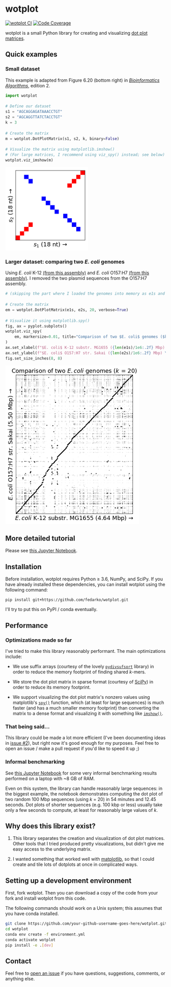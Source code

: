 # wotplot

<a href="https://github.com/fedarko/wotplot/actions/workflows/main.yml"><img src="https://github.com/fedarko/wotplot/actions/workflows/main.yml/badge.svg" alt="wotplot CI" /></a>
<a href="https://codecov.io/gh/fedarko/wotplot"><img src="https://codecov.io/gh/fedarko/wotplot/branch/main/graph/badge.svg" alt="Code Coverage" /></a>

wotplot is a small Python library for creating and visualizing
[dot plot matrices](https://en.wikipedia.org/wiki/Dot_plot_(bioinformatics)).

## Quick examples

### Small dataset

This example is adapted from Figure 6.20 (bottom right) in
[_Bioinformatics Algorithms_](https://www.bioinformaticsalgorithms.org), edition 2.

```python
import wotplot

# Define our dataset
s1 = "AGCAGGAGATAAACCTGT"
s2 = "AGCAGGTTATCTACCTGT"
k = 3

# Create the matrix
m = wotplot.DotPlotMatrix(s1, s2, k, binary=False)

# Visualize the matrix using matplotlib.imshow()
# (For large matrices, I recommend using viz_spy() instead; see below)
wotplot.viz_imshow(m)
```

![Output dotplot from the above example](https://github.com/fedarko/wotplot/raw/main/docs/img/small_example_dotplot.png)

### Larger dataset: comparing two _E. coli_ genomes

Using _E. coli_ K-12 [(from this assembly)](https://www.ncbi.nlm.nih.gov/datasets/genome/GCF_000005845.2/)
and _E. coli_ O157:H7 [(from this assembly)](https://www.ncbi.nlm.nih.gov/datasets/genome/GCF_000008865.2/).
I removed the two plasmid sequences from the O157:H7 assembly.

```python
# (skipping the part where I loaded the genomes into memory as e1s and e2s...)

# Create the matrix
em = wotplot.DotPlotMatrix(e1s, e2s, 20, verbose=True)

# Visualize it using matplotlib.spy()
fig, ax = pyplot.subplots()
wotplot.viz_spy(
    em, markersize=0.01, title="Comparison of two $E. coli$ genomes ($k$ = 20)", ax=ax
)
ax.set_xlabel(f"$E. coli$ K-12 substr. MG1655 ({len(e1s)/1e6:.2f} Mbp) \u2192")
ax.set_ylabel(f"$E. coli$ O157:H7 str. Sakai ({len(e2s)/1e6:.2f} Mbp) \u2192")
fig.set_size_inches(8, 8)
```

![Output dotplot from the above example](https://github.com/fedarko/wotplot/raw/main/docs/img/ecoli_example_dotplot.png)

## More detailed tutorial

Please see [this Jupyter Notebook](https://nbviewer.org/github/fedarko/wotplot/blob/main/docs/Tutorial.ipynb).

## Installation

Before installation, wotplot requires Python ≥ 3.6, NumPy, and SciPy.
If you have already installed these dependencies, you can install
wotplot using the following command:

```
pip install git+https://github.com/fedarko/wotplot.git
```

I'll try to put this on PyPI / conda eventually.

## Performance

### Optimizations made so far

I've tried to make this library reasonably performant. The main optimizations
include:

- We use suffix arrays (courtesy of the lovely
  [`pydivsufsort`](https://github.com/louisabraham/pydivsufsort) library) in
  order to reduce the memory footprint of finding shared _k_-mers.

- We store the dot plot matrix in sparse format (courtesy of
  [SciPy](https://docs.scipy.org/doc/scipy/reference/sparse.html)) in order to
  reduce its memory footprint.

- We support visualizing the dot plot matrix's nonzero values using
  matplotlib's [`spy()`](https://matplotlib.org/stable/api/_as_gen/matplotlib.axes.Axes.spy.html)
  function, which (at least for large sequences) is much faster
  (and has a much smaller memory footprint) than converting the matrix to a
  dense format and visualizing it with something like
  [`imshow()`](https://matplotlib.org/stable/api/_as_gen/matplotlib.axes.Axes.spy.html).

### That being said...

This library could be made a lot more efficient (I've been documenting ideas in
[issue #2](https://github.com/fedarko/wotplot/issues/2)),
but right now it's good enough for my purposes. Feel free to open an issue / make a pull request
if you'd like to speed it up ;)

### Informal benchmarking

See [this Jupyter Notebook](https://nbviewer.org/github/fedarko/wotplot/blob/main/docs/Benchmarking.ipynb)
for some very informal benchmarking results performed on a laptop with ~8 GB of RAM.

Even on this system, the library can handle reasonably large sequences: in the biggest example,
the notebook demonstrates computing the dot plot of two random 100 Mbp sequences
(using _k_ = 20) in 54 minutes and 12.45 seconds.
Dot plots of shorter sequences (e.g. 100 kbp or less) usually take only a few seconds to
compute, at least for reasonably large values of _k_.

## Why does this library exist?

1. This library separates the creation and visualization of dot plot matrices. Other tools that I tried produced pretty visualizations, but didn't give me easy access to the underlying matrix.

2. I wanted something that worked well with [matplotlib](https://matplotlib.org), so that I could create and tile lots of dotplots at once in complicated ways.

## Setting up a development environment

First, fork wotplot. Then you can download a copy of the code from your fork and
install wotplot from this code.

The following commands should work on a Unix system; this assumes that you have
conda installed.

```bash
git clone https://github.com/your-github-username-goes-here/wotplot.git
cd wotplot
conda env create -f environment.yml
conda activate wotplot
pip install -e .[dev]
```

## Contact

Feel free to [open an issue](https://github.com/fedarko/wotplot/issues) if you
have questions, suggestions, comments, or anything else.
